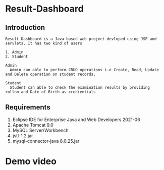 # Result-Dashboard

## Introduction

    Result Dashboard is a Java based web project devloped using JSP and servlets. It has two kind of users
    
    1. Admin
    2. Student
    
    Admin
      Admin can able to perform CRUD operations i.e Create, Read, Update and Delete operation on student records. 
     
    Student
      Student can able to check the examination results by providing rollno and Date of Birth as credientials
      
## Requirements

1. Eclipse IDE for Enterprise Java and Web Developers 2021-06
2. Apache Tomcat 9.0
3. MySQL Server/Workbench
4. jstl-1.2.jar
5. mysql-connector-java 8.0.25.jar
      
# Demo video
